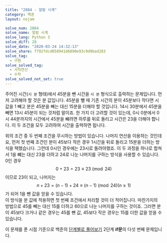 ```yaml
---
title: "2884 - 알람 시계"
category: 백준
layout: nojam

solve_num: 2884
solve_name: 알람 시계
solve_lang: Python 3
solve_diff: 28
solve_date: "2020-03-24 14:32:13"
solve_share: 7792fdcd058941d6890e93c9d9bad283
solve_tag:
  - 구현
solve_solved_tag:
  - 사칙연산
  - 수학
solve_solved_not_set: true
---
```


주어진 시간(`시 분` 형태)에서 45분을 뺀 시간을 `시 분` 형식으로 출력하는 문제입니다. 먼저 고려해야 할 것은 분 값입니다. 45분을 뺄 때 기존 시간의 분이 45분보다 작다면 시 값을 1 빼고 분은 45분을 빼는 대신 15분을 더해야 할 것입니다. 14시 30분에서 45분을 빼면 13시 45분이 되는 것처럼 말이죠. 한 가지 더 고려할 것이 있는데, 0시 0분에서 0시 44분까지의 시간에서 45분을 뺴려면 하루를 뒤로 돌리고 시간은 23을 더해야 합니다. 이 두 조건을 모두 고려하여 시간을 출력하면 됩니다.

위의 조건 중 두 번째 조건을 무시하는 방법이 있습니다. 나머지 연산을 이용하는 것인데요, 먼저 첫 번째 조건인 분이 45보다 작은 경우 1시간을 뒤로 돌리고 15분을 더하는 방식을 택했습니다. 그런데 0시인 경우에는 23시로 돌려야했죠. 이 두 과정을 하나로 합쳐서 1을 뺴는 대신 23을 더하고 24로 나눈 나머지를 구하는 방식을 사용할 수 있습니다. 0인 경우 $$0+23=23\equiv 23\pmod{24}$$이므로 23이 되고, 나머지는 $$n+23=(n-1)+24\equiv (n-1)\pmod{24}(n\ge 1)$$가 되어 1을 뺀 값을 얻을 수 있습니다.<br/>이 방식을 분 값에 적용하면 첫 번째 조건에서 처리할 것이 더 적어집니다. 마찬가지의 방법으로 45를 빼는 대신 15를 더하고 60으로 나눈 나머지를 구하는 것이죠. 그러면 분이 45보다 크거나 같은 경우는 45를 뺸 값, 45보다 작은 경우는 15를 더한 값을 얻을 수 있습니다.

이 문제를 푼 시점 기준으로 백준의 [단계별로 풀어보기](http://noj.am/p/s) 2단계 **if문**의 다섯 번째 문제입니다.
